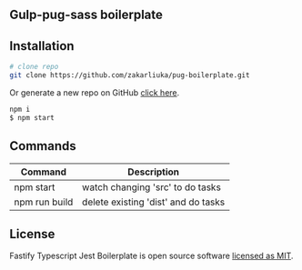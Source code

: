 ## Gulp-pug-sass boilerplate

## Installation

```sh
# clone repo
git clone https://github.com/zakarliuka/pug-boilerplate.git
```

Or generate a new repo on GitHub [click here](https://github.com/zakarliuka/pug-boilerplate/generate).

```sh
npm i
$ npm start
```

## Commands

| Command       | Description                         |
| ------------- | ----------------------------------- |
| npm start     | watch changing 'src' to do tasks    |
| npm run build | delete existing 'dist' and do tasks |


## License

Fastify Typescript Jest Boilerplate is open source software
[licensed as MIT](LICENSE).
